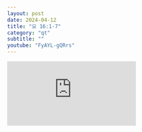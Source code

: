 ```yaml
---
layout: post
date: 2024-04-12
title: "요 16:1-7"
category: "qt"
subtitle: ""
youtube: "FyAYL-gQRrs"
---
```


<div class="youtube margin-large">
    <iframe src="https://www.youtube.com/embed/FyAYL-gQRrs" title="YouTube video player" frameborder="0" allow="accelerometer; autoplay; clipboard-write; encrypted-media; gyroscope; picture-in-picture; web-share" allowfullscreen></iframe>
</div>

